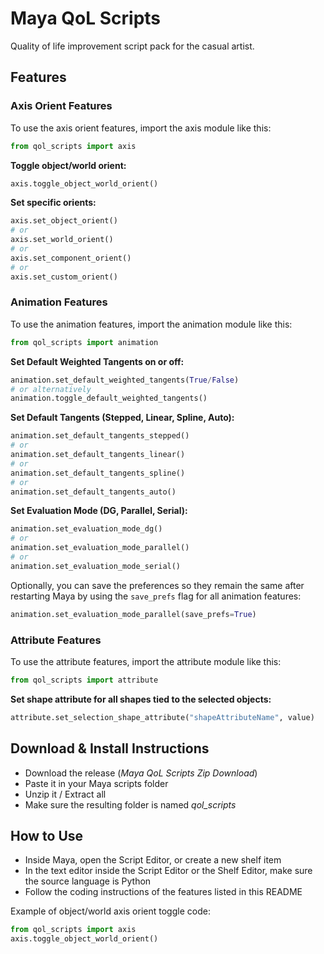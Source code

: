 # Maya QoL Scripts
Quality of life improvement script pack for the casual artist.

## Features

### Axis Orient Features
To use the axis orient features, import the axis module like this:
````python
from qol_scripts import axis
````

**Toggle object/world orient:**
````python
axis.toggle_object_world_orient()
````

**Set specific orients:**
````python
axis.set_object_orient()
# or
axis.set_world_orient()
# or
axis.set_component_orient()
# or
axis.set_custom_orient()
````

### Animation Features
To use the animation features, import the animation module like this:
````python
from qol_scripts import animation
````

**Set Default Weighted Tangents on or off:**
````python
animation.set_default_weighted_tangents(True/False)
# or alternatively
animation.toggle_default_weighted_tangents()
````

**Set Default Tangents (Stepped, Linear, Spline, Auto):**
````python
animation.set_default_tangents_stepped()
# or
animation.set_default_tangents_linear()
# or
animation.set_default_tangents_spline()
# or
animation.set_default_tangents_auto()
````

**Set Evaluation Mode (DG, Parallel, Serial):**
````python
animation.set_evaluation_mode_dg()
# or
animation.set_evaluation_mode_parallel()
# or
animation.set_evaluation_mode_serial()
````

Optionally, you can save the preferences so they remain the same after restarting Maya by using the `save_prefs` flag for all animation features:
````python
animation.set_evaluation_mode_parallel(save_prefs=True)
````

### Attribute Features
To use the attribute features, import the attribute module like this:
````python
from qol_scripts import attribute
````

**Set shape attribute for all shapes tied to the selected objects:**
````python
attribute.set_selection_shape_attribute("shapeAttributeName", value)
````

## Download & Install Instructions
- Download the release (*Maya QoL Scripts Zip Download*)
- Paste it in your Maya scripts folder 
- Unzip it / Extract all
- Make sure the resulting folder is named *qol_scripts*

## How to Use
- Inside Maya, open the Script Editor, or create a new shelf item
- In the text editor inside the Script Editor or the Shelf Editor, make sure the source language is Python
- Follow the coding instructions of the features listed in this README

Example of object/world axis orient toggle code:
````python
from qol_scripts import axis
axis.toggle_object_world_orient()
````
